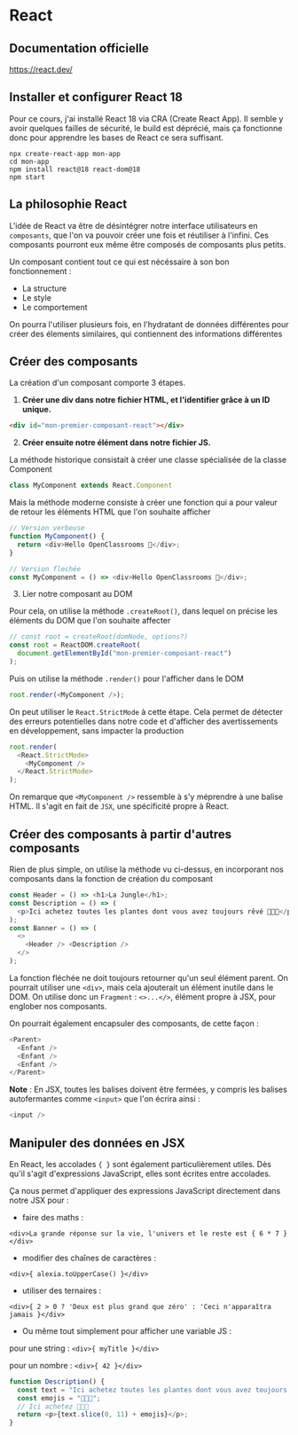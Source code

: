 # React

## Documentation officielle

https://react.dev/

## Installer et configurer React 18

Pour ce cours, j'ai installé React 18 via CRA (Create React App). Il semble y avoir quelques failles de sécurité, le build est déprécié, mais ça fonctionne donc pour apprendre les bases de React ce sera suffisant.

```shell
npx create-react-app mon-app
cd mon-app
npm install react@18 react-dom@18
npm start
```

## La philosophie React

L'idée de React va être de désintégrer notre interface utilisateurs en `composants`, que l'on va pouvoir créer une fois et réutiliser à l'infini. Ces composants pourront eux même être composés de composants plus petits.

Un composant contient tout ce qui est nécéssaire à son bon fonctionnement :

- La structure
- Le style
- Le comportement

On pourra l'utiliser plusieurs fois, en l'hydratant de données différentes pour créer des élements similaires, qui contiennent des informations différentes

## Créer des composants

La création d'un composant comporte 3 étapes.

1. **Créer une div dans notre fichier HTML, et l'identifier grâce à un ID unique.**

```html
<div id="mon-premier-composant-react"></div>
```

2. **Créer ensuite notre élément dans notre fichier JS.**

La méthode historique consistait à créer une classe spécialisée de la classe Component

```js
class MyComponent extends React.Component
```

Mais la méthode moderne consiste à créer une fonction qui a pour valeur de retour les éléments HTML que l'on souhaite afficher

```js
// Version verbeuse
function MyComponent() {
  return <div>Hello OpenClassrooms 👋</div>;
}

// Version flechée
const MyComponent = () => <div>Hello OpenClassrooms 👋</div>;
```

3. Lier notre composant au DOM

Pour cela, on utilise la méthode `.createRoot()`, dans lequel on précise les éléments du DOM que l'on souhaite affecter

```js
// const root = createRoot(domNode, options?)
const root = ReactDOM.createRoot(
  document.getElementById("mon-premier-composant-react")
);
```

Puis on utilise la méthode `.render()` pour l'afficher dans le DOM

```js
root.render(<MyComponent />);
```

On peut utiliser le `React.StrictMode` à cette étape. Cela permet de détecter des erreurs potentielles dans notre code et d'afficher des avertissements en développement, sans impacter la production

```js
root.render(
  <React.StrictMode>
    <MyComponent />
  </React.StrictMode>
);
```

On remarque que `<MyComponent />` ressemble à s'y méprendre à une balise HTML. Il s'agit en fait de `JSX`, une spécificité propre à React.

## Créer des composants à partir d'autres composants

Rien de plus simple, on utilise la méthode vu ci-dessus, en incorporant nos composants dans la fonction de création du composant

```js
const Header = () => <h1>La Jungle</h1>;
const Description = () => (
  <p>Ici achetez toutes les plantes dont vous avez toujours rêvé 🌵🌱🎍</p>
);
const Banner = () => (
  <>
    <Header /> <Description />
  </>
);
```

La fonction fléchée ne doit toujours retourner qu'un seul élément parent.
On pourrait utiliser une `<div>`, mais cela ajouterait un élément inutile dans le DOM.
On utilise donc un `Fragment` : `<>...</>`, élément propre à JSX, pour englober nos composants.

On pourrait également encapsuler des composants, de cette façon :

```js
<Parent>
  <Enfant />
  <Enfant />
  <Enfant />
</Parent>
```

**Note** : En JSX, toutes les balises doivent être fermées, y compris les balises autofermantes comme `<input>` que l'on écrira ainsi :

```js
<input />
```

## Manipuler des données en JSX

En React, les accolades `{ }` sont également particulièrement utiles. Dès qu'il s'agit d'expressions JavaScript, elles sont écrites entre accolades.

Ça nous permet d'appliquer des expressions JavaScript directement dans notre JSX pour :

- faire des maths :

`<div>La grande réponse sur la vie, l'univers et le reste est { 6 * 7 } </div>`

- modifier des chaînes de caractères :

`<div>{ alexia.toUpperCase() }</div> `

- utiliser des ternaires :

`<div>{ 2 > 0 ? 'Deux est plus grand que zéro' : 'Ceci n'apparaîtra jamais }</div>`

- Ou même tout simplement pour afficher une variable JS :

pour une string : `<div>{ myTitle }</div>`

pour un nombre : `<div>{ 42 }</div>`

```js
function Description() {
  const text = "Ici achetez toutes les plantes dont vous avez toujours rêvées";
  const emojis = "🤑🤑🤑";
  // Ici achetez 🤑🤑🤑
  return <p>{text.slice(0, 11) + emojis}</p>;
}
```
